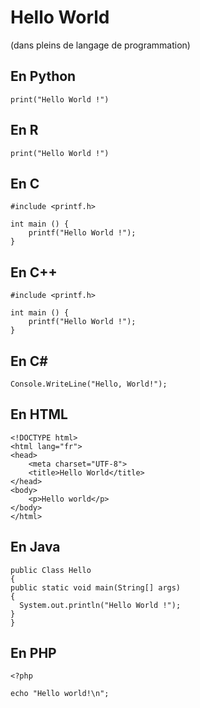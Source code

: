 # Hello World 
(dans pleins de langage de programmation) 


## En Python 
```
print("Hello World !")
```

## En R
```
print("Hello World !")
```

## En C
```
#include <printf.h>

int main () {
    printf("Hello World !");
}
```

## En C++
```
#include <printf.h>

int main () {
    printf("Hello World !");
}
```

## En C#
```
Console.WriteLine("Hello, World!");
```

## En HTML
```
<!DOCTYPE html>
<html lang="fr">
<head>
    <meta charset="UTF-8">
    <title>Hello World</title>
</head>
<body>
    <p>Hello world</p>
</body>
</html>
```

## En Java
```
public Class Hello
{
public static void main(String[] args)
{
  System.out.println("Hello World !");
}
}
```
## En PHP
```
<?php

echo "Hello world!\n";
```
